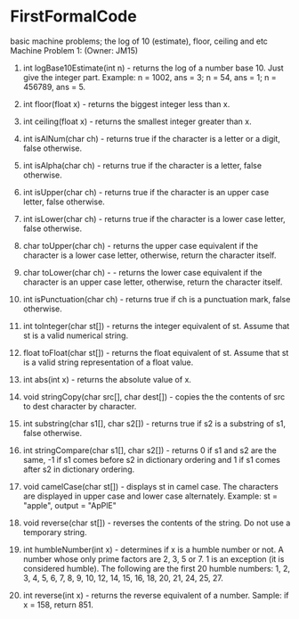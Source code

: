 # FirstFormalCode
basic machine problems; the log of 10 (estimate), floor, ceiling and etc
Machine Problem 1: (Owner: JM15)

1. int logBase10Estimate(int n) - returns the log of a number base 10. Just give the integer part. Example: n = 1002, ans = 3; n = 54, ans = 1; n = 456789, ans = 5. 

2. int floor(float x) - returns the biggest integer less than x. 

3. int ceiling(float x) - returns the smallest integer greater than x. 

4. int isAlNum(char ch) - returns true if the character is a letter or a digit, false otherwise. 

5. int isAlpha(char ch) - returns true if the character is a letter, false otherwise. 

6. int isUpper(char ch) - returns true if the character is an upper case letter, false otherwise. 

7. int isLower(char ch) - returns true if the character is a lower case letter, false otherwise. 

8. char toUpper(char ch) - returns the upper case equivalent if the character is a lower case letter, otherwise, return the character itself. 

9. char toLower(char ch) - - returns the lower case equivalent if the character is an upper case letter, otherwise, return the character itself. 

10. int isPunctuation(char ch) - returns true if ch is a punctuation mark, false otherwise.  

11. int toInteger(char st[]) - returns the integer equivalent of st. Assume that st is a valid numerical string. 

12. float toFloat(char st[]) - returns the float equivalent of st. Assume that st is a valid string representation of a float value. 

13. int abs(int x) - returns the absolute value of x. 

14. void stringCopy(char src[], char dest[]) - copies the the contents of src to dest character by character. 

15. int substring(char s1[], char s2[]) - returns true if s2 is a substring of s1, false otherwise. 

16. int stringCompare(char s1[], char s2[]) - returns 0 if s1 and s2 are the same, -1 if s1 comes before s2 in dictionary ordering and 1 if s1 comes after s2 in dictionary ordering. 

17. void camelCase(char st[]) - displays st in camel case. The characters are displayed in upper case and lower case alternately. Example: st = "apple", output = "ApPlE" 

18. void reverse(char st[]) - reverses the contents of the string. Do not use a temporary string. 

19. int humbleNumber(int x) - determines if x is a humble number or not. A number whose only prime factors are 2, 3, 5 or 7. 1 is an exception (it is considered humble). The following are the first 20 humble numbers: 1, 2, 3, 4, 5, 6, 7, 8, 9, 10, 12, 14, 15, 16, 18, 20, 21, 24, 25, 27. 

20. int reverse(int x) - returns the reverse equivalent of a number. Sample: if x = 158, return 851. 
